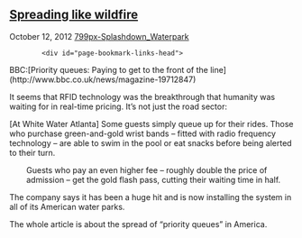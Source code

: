 ## [Spreading like wildfire](/2012/10/12/spreading-like-wildfire/ "Spreading like wildfire")

October 12, 2012
[799px-Splashdown_Waterpark](http://priceroads.com/2012/10/12/spreading-like-wildfire/)

			<div id="page-bookmark-links-head">
<div id="top-share-toolbar">
<div>BBC:[Priority queues: Paying to get to the front of the line](http://www.bbc.co.uk/news/magazine-19712847)</div>
</div>
</div>

It seems that RFID technology was the breakthrough that humanity was waiting for in real-time pricing. It’s not just the road sector:

[At White Water Atlanta] Some guests simply queue up for their rides. Those who purchase green-and-gold wrist bands – fitted with radio frequency technology – are able to swim in the pool or eat snacks before being alerted to their turn.

<div style="padding-left: 30px;">Guests who pay an even higher fee – roughly double the price of admission – get the gold flash pass, cutting their waiting time in half.</div>

The company says it has been a huge hit and is now installing the system in all of its American water parks.

The whole article is about the spread of “priority queues” in America.

					            